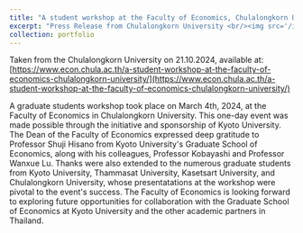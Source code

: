 ```yaml
---
title: "A student workshop at the Faculty of Economics, Chulalongkorn University"
excerpt: "Press Release from Chulalongkorn University <br/><img src='/images/chula1.png'>"
collection: portfolio
---
```


Taken from the Chulalongkorn University on 21.10.2024, available at: [https://www.econ.chula.ac.th/a-student-workshop-at-the-faculty-of-economics-chulalongkorn-university/](https://www.econ.chula.ac.th/a-student-workshop-at-the-faculty-of-economics-chulalongkorn-university/)

A graduate students workshop took place on March 4th, 2024, at the Faculty of Economics in Chulalongkorn University. This one-day event was made possible through the initiative and sponsorship of Kyoto University. The Dean of the Faculty of Economics expressed deep gratitude to Professor Shuji Hisano from Kyoto University's Graduate School of Economics, along with his colleagues, Professor Kobayashi and Professor Wanxue Lu. Thanks were also extended to the numerous graduate students from Kyoto University, Thammasat University, Kasetsart University, and Chulalongkorn University, whose presentatations at the workshop were pivotal to the event's success. The Faculty of Economics is looking forward to exploring future opportunities for collaboration with the Graduate School of Economics at Kyoto University and the other academic partners in Thailand.
